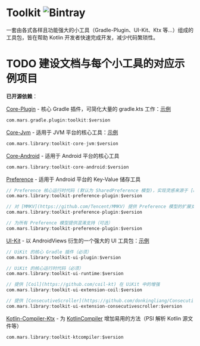 # Toolkit ![Bintray](https://img.shields.io/bintray/v/oh-rin/Mars/gradle-toolkit?color=B87CEF)

一套由各式各样且功能强大的小工具（Gradle-Plugin、UI-Kit、Ktx 等...）组成的工具包，皆在帮助 Kotlin 开发者快速完成开发，减少代码繁琐性。

# TODO 建设文档与每个小工具的对应示例项目

**已开源依赖**：

[Core-Plugin](https://github.com/MarsPlanning/toolkit/tree/master/core/plugin) - 核心 Gradle 插件，可简化大量的 gradle.kts 工作：[示例](https://github.com/MarsPlanning/toolkit/blob/master/settings.gradle.kts#L36)
```kotlin
com.mars.gradle.plugin:toolkit:$version
```

[Core-Jvm](https://github.com/MarsPlanning/toolkit/tree/master/core/jvm) - 适用于 JVM 平台的核心工具：[示例](https://github.com/MarsPlanning/toolkit/tree/master/core/jvm/test)
```kotlin
com.mars.library:toolkit-core-jvm:$version
```

[Core-Android](https://github.com/MarsPlanning/toolkit/tree/master/core/android) - 适用于 Android 平台的核心工具
```kotlin
com.mars.library:toolkit-core-android:$version
```

[Preference](https://github.com/MarsPlanning/toolkit/tree/master/preference) - 适用于 Android 平台的 Key-Value 储存工具
```kotlin
// Preference 核心运行时代码 (默认为 SharedPreference 模型)，实现灵感来源于 [KotPref](https://github.com/chibatching/Kotpref)（必须）
com.mars.library:toolkit-preference-plugin:$version

// 对 [MMKV](https://github.com/Tencent/MMKV) 提供 Preference 模型的扩展支持 -> [MmkvModel](https://github.com/MarsPlanning/toolkit/blob/master/preference/runtime/mmkv/native/sources/com/mars/preference/mmkv/MmkvModel.kt)
com.mars.library:toolkit-preference-plugin:$version

// 为所有 Preference 模型提供混淆支持（可选）
com.mars.library:toolkit-preference-plugin:$version
```

[UI-Kit](https://github.com/MarsPlanning/toolkit/tree/master/ui) - 以 AndroidViews 衍生的一个强大的 UI 工具包：[示例](https://github.com/MarsPlanning/toolkit/tree/master/ui/samples)
```kotlin
// UiKit 的核心 Gradle 插件（必须）
com.mars.library:toolkit-ui-plugin:$version

// UiKit 的核心运行时代码（必须）
com.mars.library:toolkit-ui-runtime:$version

// 提供 [Coil](https://github.com/coil-kt) 在 UiKit 中的增强
com.mars.library:toolkit-ui-extension-coil:$version

// 提供 [ConsecutiveScroller](https://github.com/donkingliang/ConsecutiveScroller) 在 UiKit 中的增强
com.mars.library:toolkit-ui-extension-consecutivescroller:$version
```

[Kotlin-Compiler-Ktx](https://github.com/MarsPlanning/toolkit/tree/master/kotlin-compiler) - 为 [KotlinCompiler](https://github.com/JetBrains/kotlin/tree/master/compiler) 增加易用的方法（PSI 解析 Kotlin 源文件等）
```kotlin
com.mars.library:toolkit-ktcompiler:$version
```